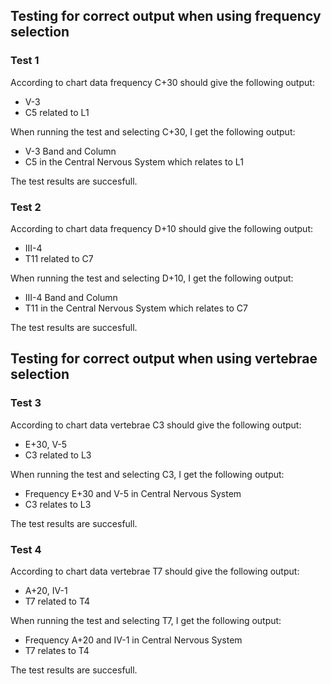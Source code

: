 ## Testing for correct output when using frequency selection

### Test 1

According to chart data frequency C+30 should give the following output:
- V-3
- C5 related to L1

When running the test and selecting C+30, I get the following output:

- V-3 Band and Column
- C5 in the Central Nervous System which relates to L1

The test results are succesfull.

### Test 2

According to chart data frequency D+10 should give the following output:
- III-4
- T11 related to C7

When running the test and selecting D+10, I get the following output:

- III-4 Band and Column
- T11 in the Central Nervous System which relates to C7

The test results are succesfull.

## Testing for correct output when using vertebrae selection

### Test 3

According to chart data vertebrae C3 should give the following output:

- E+30, V-5
- C3 related to L3

When running the test and selecting C3, I get the following output:

- Frequency E+30 and V-5 in Central Nervous System
- C3 relates to L3

The test results are succesfull.

### Test 4

According to chart data vertebrae T7 should give the following output:

- A+20, IV-1
- T7 related to T4

When running the test and selecting T7, I get the following output:

- Frequency A+20 and IV-1 in Central Nervous System
- T7 relates to T4

The test results are succesfull.